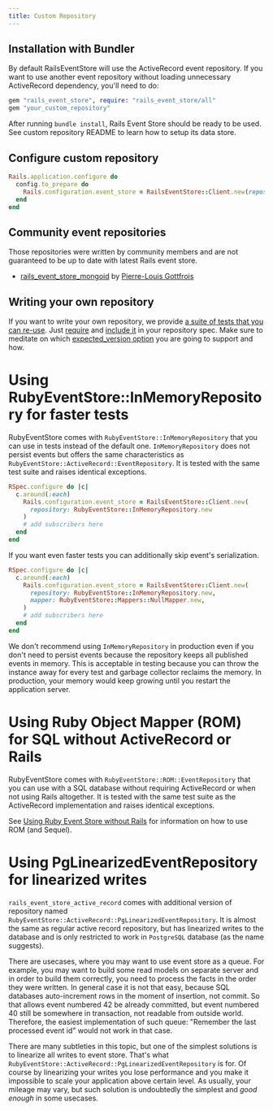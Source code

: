 ```yaml
---
title: Custom Repository
---
```


## Installation with Bundler

By default RailsEventStore will use the ActiveRecord event repository. If you want to use another event repository without loading unnecessary ActiveRecord dependency, you'll need to do:

```ruby
gem "rails_event_store", require: "rails_event_store/all"
gem "your_custom_repository"
```

After running `bundle install`, Rails Event Store should be ready to be used.
See custom repository README to learn how to setup its data store.

## Configure custom repository

```ruby
Rails.application.configure do
  config.to_prepare do
    Rails.configuration.event_store = RailsEventStore::Client.new(repository: YourCustomRepository.new)
  end
end
```

## Community event repositories

Those repositories were written by community members and are not guaranteed to be up to date with latest Rails event store.

- [rails_event_store_mongoid](https://github.com/gottfrois/rails_event_store_mongoid) by [Pierre-Louis Gottfrois](https://github.com/gottfrois)

## Writing your own repository

If you want to write your own repository, we provide [a suite of tests that you can re-use](https://github.com/RailsEventStore/rails_event_store/blob/master/ruby_event_store/lib/ruby_event_store/spec/event_repository_lint.rb). Just [require](https://github.com/RailsEventStore/rails_event_store/blob/a6ffb8a535373023296222bbbb5dd6ee131a6792/rails_event_store_active_record/spec/event_repository_spec.rb#L3) and [include it](https://github.com/RailsEventStore/rails_event_store/blob/a6ffb8a535373023296222bbbb5dd6ee131a6792/rails_event_store_active_record/spec/event_repository_spec.rb#L26) in your repository spec. Make sure to meditate on which [expected_version option](/docs/v1/expected_version/) you are going to support and how.

# Using RubyEventStore::InMemoryRepository for faster tests

RubyEventStore comes with `RubyEventStore::InMemoryRepository` that you can use in tests instead of the default one. `InMemoryRepository` does not persist events but offers the same characteristics as `RubyEventStore::ActiveRecord::EventRepository`. It is tested with the same test suite and raises identical exceptions.

```ruby
RSpec.configure do |c|
  c.around(:each)
    Rails.configuration.event_store = RailsEventStore::Client.new(
      repository: RubyEventStore::InMemoryRepository.new
    )
    # add subscribers here
  end
end
```

If you want even faster tests you can additionally skip event's serialization.

```ruby
RSpec.configure do |c|
  c.around(:each)
    Rails.configuration.event_store = RailsEventStore::Client.new(
      repository: RubyEventStore::InMemoryRepository.new,
      mapper: RubyEventStore::Mappers::NullMapper.new,
    )
    # add subscribers here
  end
end
```

We don't recommend using `InMemoryRepository` in production even if you don't need to persist events because the repository keeps all published events in memory. This is acceptable in testing because you can throw the instance away for every test and garbage collector reclaims the memory. In production, your memory would keep growing until you restart the application server.

# Using Ruby Object Mapper (ROM) for SQL without ActiveRecord or Rails

RubyEventStore comes with `RubyEventStore::ROM::EventRepository` that you can use with a SQL database without requiring ActiveRecord or when not using Rails altogether. It is tested with the same test suite as the ActiveRecord implementation and raises identical exceptions.

See [Using Ruby Event Store without Rails](https://railseventstore.org/docs/v1/without_rails/) for information on how to use ROM (and Sequel).

# Using PgLinearizedEventRepository for linearized writes

`rails_event_store_active_record` comes with additional version of repository named `RubyEventStore::ActiveRecord::PgLinearizedEventRepository`.
It is almost the same as regular active record repository, but has linearized writes to the database and is only restricted to work in `PostgreSQL` database (as the name suggests).

There are usecases, where you may want to use event store as a queue. For example, you may want to build some read models on separate server and in order to build them correctly, you need to process the facts in the order they were written. In general case it is not that easy, because SQL databases auto-increment rows in the moment of insertion, not commit. So that allows event numbered 42 be already committed, but event numbered 40 still be somewhere in transaction, not readable from outside world. Therefore, the easiest implementation of such queue: "Remember the last processed event id" would not work in that case.

There are many subtleties in this topic, but one of the simplest solutions is to linearize all writes to event store. That's what `RubyEventStore::ActiveRecord::PgLinearizedEventRepository` is for. Of course by linearizing your writes you lose performance and you make it impossible to scale your application above certain level. As usually, your mileage may vary, but such solution is undoubtedly the simplest and _good enough_ in some usecases.
